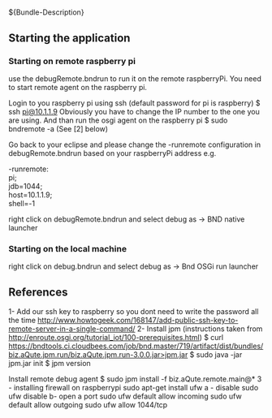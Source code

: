 # 


${Bundle-Description}

## Starting the application 

### Starting on remote raspberry pi
use the debugRemote.bndrun to run it on the remote raspberryPi. You need to start remote agent on the raspberry pi. 

Login to you raspberry pi using ssh (default password for pi is raspberry)
$ ssh pi@10.1.1.9
Obviously you have to change the IP number to the one you are using. And than run the osgi agent on the raspberry pi
$ sudo bndremote -a (See [2] below)

Go back to your eclipse and please change the -runremote configuration in debugRemote.bndrun based on your raspberryPi address e.g.

-runremote: \
	pi; \
		jdb=1044; \
		host=10.1.1.9; \
		shell=-1
 
right click on debugRemote.bndrun and select debug as -> BND native launcher

### Starting on the local machine
right click on debug.bndrun and select debug as -> Bnd OSGi run launcher

## References

1- Add our ssh key to raspberry so you dont need to write the password all the time
http://www.howtogeek.com/168147/add-public-ssh-key-to-remote-server-in-a-single-command/
2- Install jpm (instructions taken from http://enroute.osgi.org/tutorial_iot/100-prerequisites.html)
$ curl https://bndtools.ci.cloudbees.com/job/bnd.master/719/artifact/dist/bundles/biz.aQute.jpm.run/biz.aQute.jpm.run-3.0.0.jar>jpm.jar
$ sudo java -jar jpm.jar init
$ jpm version

Install remote debug agent
$ sudo jpm install -f biz.aQute.remote.main@*
3 - installing firewall on raspberrypi
sudo apt-get install ufw
a - disable sudo ufw disable
b- open a port
 sudo ufw default allow incoming
 sudo ufw default allow outgoing
 sudo ufw allow 1044/tcp